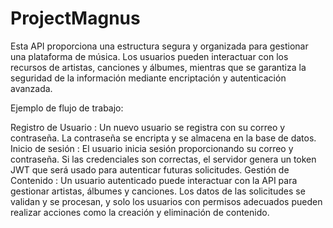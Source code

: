 # ProjectMagnus

Esta API proporciona una estructura segura y organizada para gestionar una plataforma de música. Los usuarios pueden interactuar con los recursos de artistas, canciones y álbumes, mientras que se garantiza la seguridad de la información mediante encriptación y autenticación avanzada.

Ejemplo de flujo de trabajo:


Registro de Usuario : Un nuevo usuario se registra con su correo y contraseña. La contraseña se encripta y se almacena en la base de datos.
Inicio de sesión : El usuario inicia sesión proporcionando su correo y contraseña. Si las credenciales son correctas, el servidor genera un token JWT que será usado para autenticar futuras solicitudes.
Gestión de Contenido : Un usuario autenticado puede interactuar con la API para gestionar artistas, álbumes y canciones. Los datos de las solicitudes se validan y se procesan, y solo los usuarios con permisos adecuados pueden realizar acciones como la creación y eliminación de contenido.
